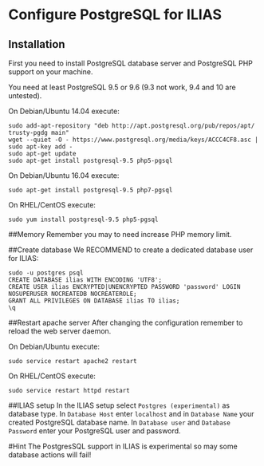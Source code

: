 # Configure PostgreSQL for ILIAS
## Installation
First you need to install PostgreSQL database server and PostgreSQL PHP support on your machine.

You need at least PostgreSQL 9.5 or 9.6 (9.3 not work, 9.4 and 10 are untested).

On Debian/Ubuntu 14.04 execute:
```
sudo add-apt-repository "deb http://apt.postgresql.org/pub/repos/apt/ trusty-pgdg main"
wget --quiet -O - https://www.postgresql.org/media/keys/ACCC4CF8.asc | sudo apt-key add -
sudo apt-get update
sudo apt-get install postgresql-9.5 php5-pgsql
```

On Debian/Ubuntu 16.04 execute:
```
sudo apt-get install postgresql-9.5 php7-pgsql
```

On RHEL/CentOS execute:
```
sudo yum install postgresql-9.5 php5-pgsql
```

##Memory
Remember you may to need increase PHP memory limit.

##Create database
We RECOMMEND to create a dedicated database user for ILIAS:

```
sudo -u postgres psql
CREATE DATABASE ilias WITH ENCODING 'UTF8';
CREATE USER ilias ENCRYPTED|UNENCRYPTED PASSWORD 'password' LOGIN NOSUPERUSER NOCREATEDB NOCREATEROLE;
GRANT ALL PRIVILEGES ON DATABASE ilias TO ilias;
\q
```

##Restart apache server
After changing the configuration remember to reload the web server daemon.

On Debian/Ubuntu execute: 
```
sudo service restart apache2 restart
```

On RHEL/CentOS execute: 
```
sudo service restart httpd restart
```

##ILIAS setup
In the ILIAS setup select `Postgres (experimental)` as database type.
In `Database Host` enter `localhost` and in `Database Name` your created PostgreSQL database name.
In `Database user` and `Database Password` enter your PostgreSQL user and password.

#Hint
The PostgresSQL support in ILIAS is experimental so may some database actions will fail!

